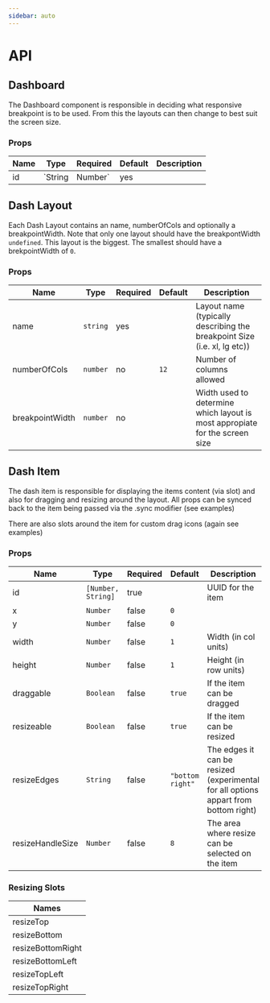 ```yaml
---
sidebar: auto
---
```


# API

## Dashboard

The Dashboard component is responsible in deciding what responsive breakpoint is to be used.
From this the layouts can then change to best suit the screen size. 

### Props
| Name | Type               | Required | Default | Description |
| ---- | ------------------ | -------- | ------- | ----------- |
| id | `String | Number` | yes | | UUID for the dashboard |

## Dash Layout

Each Dash Layout contains an name, numberOfCols and optionally a breakpointWidth.
Note that only one layout should have the breakpontWidth `undefined`. This layout is the biggest. The smallest should have a brekpointWidth of `0`.  

### Props
| Name | Type               | Required | Default | Description |
| ---- | ------------------ | -------- | ------- | ----------- |
| name | `string` | yes | | Layout name (typically describing the breakpoint Size (i.e. xl, lg etc)) |
| numberOfCols | `number` | no | `12` | Number of columns allowed |
| breakpointWidth | `number` | no | | Width used to determine which layout is most appropiate for the screen size |

## Dash Item

The dash item is responsible for displaying the items content (via slot) and also for dragging and resizing around the layout.
All props can be synced back to the item being passed via the .sync modifier (see examples)

There are also slots around the item for custom drag icons (again see examples)

### Props
| Name | Type               | Required | Default | Description |
| ---- | ------------------ | -------- | ------- | ----------- |
| id |  `[Number, String]` |  true | | UUID for the item |
| x |  `Number` |  false |  `0` | | X coordinate | 
| y |  `Number` |  false |  `0` | | Y coordinate |
| width |  `Number` |  false |  `1` | Width (in col units) | 
| height |  `Number` |  false |  `1` | Height (in row units) | 
| draggable |  `Boolean` |  false |  `true` | If the item can be dragged | 
| resizeable |  `Boolean` |  false |  `true` | If the item can be resized | 
| resizeEdges |  `String` |  false |  `"bottom right"` | The edges it can be resized (experimental for all options appart from bottom right) | 
| resizeHandleSize | `Number` |  false |  `8` | The area where resize can be selected on the item |

### Resizing Slots

| Names |
|-------|
| resizeTop |
| resizeBottom |
| resizeBottomRight |
| resizeBottomLeft |
| resizeTopLeft |
| resizeTopRight |